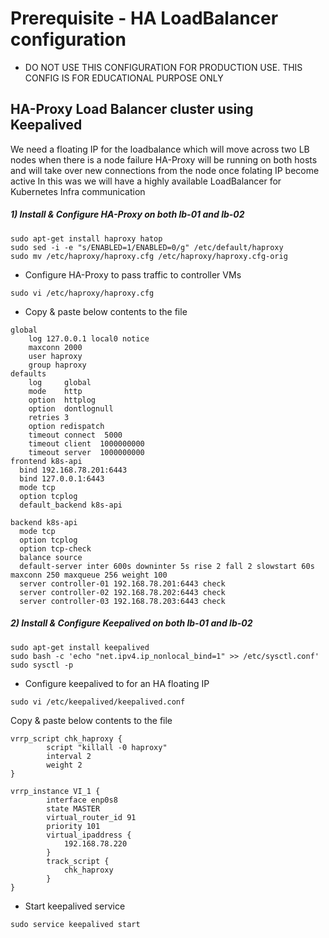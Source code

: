 # Prerequisite - HA LoadBalancer configuration

- DO NOT USE THIS CONFIGURATION FOR PRODUCTION USE. THIS CONFIG IS FOR EDUCATIONAL PURPOSE ONLY 
## HA-Proxy Load Balancer cluster using Keepalived 

We need a floating IP for the loadbalance which will move across two LB nodes when there is a node failure 
HA-Proxy will be running on both hosts and will take over new connections from the node once folating IP become active 
In this was we will have a highly available LoadBalancer for Kubernetes Infra communication 




##### 1) Install & Configure HA-Proxy on both lb-01 and lb-02 
```
sudo apt-get install haproxy hatop
sudo sed -i -e "s/ENABLED=1/ENABLED=0/g" /etc/default/haproxy
sudo mv /etc/haproxy/haproxy.cfg /etc/haproxy/haproxy.cfg-orig 
```
- Configure HA-Proxy to pass traffic to controller VMs 
```
sudo vi /etc/haproxy/haproxy.cfg 
```
- Copy & paste below contents to the file

```
global
    log 127.0.0.1 local0 notice
    maxconn 2000
    user haproxy
    group haproxy
defaults
    log     global
    mode    http
    option  httplog
    option  dontlognull
    retries 3
    option redispatch
    timeout connect  5000
    timeout client  1000000000
    timeout server  1000000000
frontend k8s-api
  bind 192.168.78.201:6443
  bind 127.0.0.1:6443
  mode tcp
  option tcplog
  default_backend k8s-api

backend k8s-api
  mode tcp
  option tcplog
  option tcp-check
  balance source
  default-server inter 600s downinter 5s rise 2 fall 2 slowstart 60s maxconn 250 maxqueue 256 weight 100
  server controller-01 192.168.78.201:6443 check
  server controller-02 192.168.78.202:6443 check
  server controller-03 192.168.78.203:6443 check
```

##### 2) Install & Configure Keepalived on both lb-01 and lb-02

```
sudo apt-get install keepalived
sudo bash -c 'echo "net.ipv4.ip_nonlocal_bind=1" >> /etc/sysctl.conf'
sudo sysctl -p
```
- Configure keepalived to for an HA floating IP 

```
sudo vi /etc/keepalived/keepalived.conf
```
Copy & paste below contents to the file

```
vrrp_script chk_haproxy {
        script "killall -0 haproxy"    
        interval 2                   
        weight 2   
}

vrrp_instance VI_1 {
        interface enp0s8
        state MASTER
        virtual_router_id 91
        priority 101        
        virtual_ipaddress {
            192.168.78.220
        }
        track_script {
            chk_haproxy
        }
}
```
- Start keepalived service
```
sudo service keepalived start
```
 
